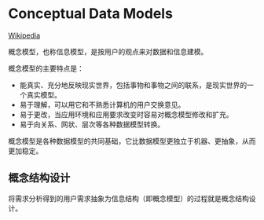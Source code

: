 # Conceptual Data Models
[Wikipedia](https://en.wikipedia.org/wiki/Conceptual_schema)

概念模型，也称信息模型，是按用户的观点来对数据和信息建模。

概念模型的主要特点是：

- 能真实、充分地反映现实世界，包括事物和事物之间的联系，是现实世界的一个真实模型。
- 易于理解，可以用它和不熟悉计算机的用户交换意见。
- 易于更改，当应用环境和应用要求改变时容易对概念模型修改和扩充。
- 易于向关系、网状、层次等各种数据模型转换。

概念模型是各种数据模型的共同基础，它比数据模型更独立于机器、更抽象，从而更加稳定。

## 概念结构设计
将需求分析得到的用户需求抽象为信息结构（即概念模型）的过程就是概念结构设计。